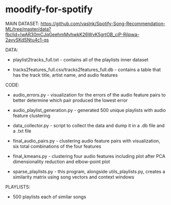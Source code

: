 # moodify-for-spotify
MAIN DATASET:
https://github.com/vaslnk/Spotify-Song-Recommendation-ML/tree/master/data?fbclid=IwAR30mCJqGeehmMyhwkK26WvK5grtOB_ciP-Rjlpwa-2avySKdSNtu4c1-qs

DATA:

- playlist2tracks_full.txt - contains all of the playlists inner dataset 

- tracks2features_full.csv/tracks2features_full.db - contains a table that has the track title, artist name, and audio features


CODE:

- audio_errors.py - visualization for the errors of the audio feature pairs to better determine which pair produced the lowest error

- audio_playlist_generation.py - generated 500 unique playlists with audio feature clustering

- data_collector.py - script to collect the data and dump it in a .db file and a .txt file

- final_audio_pairs.py - clustering audio feature pairs with visualization, six total combinations of the four features

- final_kmeans.py - clustering four audio features including plot after PCA dimensionality reduction and elbow-point plot

- sparse_playlists.py - this program, alongside utils_playlists.py, creates a similarity matrix using song vectors and context windows


PLAYLISTS:

- 500 playlists each of similar songs
